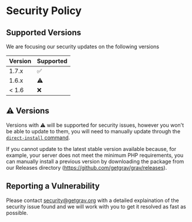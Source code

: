 # Security Policy

## Supported Versions

We are focusing our security updates on the following versions

| Version | Supported          |
| ------- | ------------------ |
| 1.7.x   | :white_check_mark: |
| 1.6.x   | :warning:          |
| < 1.6   | :x:                |

## :warning: Versions

Versions with :warning: will be supported for security issues, however you won't be able to update to them, you will need to manually update through the [`direct-install` command](https://learn.getgrav.org/17/admin-panel/tools).

If you cannot update to the latest stable version available because, for example, your server does not meet the minimum PHP requirements, you can manually install a previous version by downloading the package from our Releases directory (https://github.com/getgrav/grav/releases).

## Reporting a Vulnerability

Please contact security@getgrav.org with a detailed explaination of the security issue found and we will work with you to get it resolved as fast as possible.

